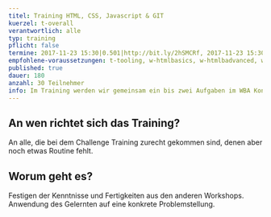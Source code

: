```yaml
---
titel: Training HTML, CSS, Javascript & GIT
kuerzel: t-overall
verantwortlich: alle
typ: training
pflicht: false
termine: 2017-11-23 15:30|0.501|http://bit.ly/2hSMCRf, 2017-11-23 15:30|0.502|http://bit.ly/2zmB9AS
empfohlene-voraussetzungen: t-tooling, w-htmlbasics, w-htmlbadvanced, w-jsbasics, w-jsadvanced, w-cssbasics, w-cssadvanced, t-git-1, t-git-2
published: true
dauer: 180
anzahl: 30 Teilnehmer
info: Im Training werden wir gemeinsam ein bis zwei Aufgaben im WBA Kontext bearbeiten und Lösungswege zeigen.
---
```


## An wen richtet sich das Training?

An alle, die bei dem Challenge Training zurecht gekommen sind, denen aber noch etwas Routine fehlt.

## Worum geht es?

Festigen der Kenntnisse und Fertigkeiten aus den anderen Workshops. Anwendung des Gelernten auf eine konkrete Problemstellung.  
